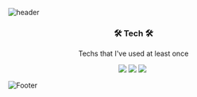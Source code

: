 ![header](https://capsule-render.vercel.app/api?type=slice&color=auto&height=300&section=header&text=MinKyeung%20Bae&animation=twinkling&fontSize=90)

<h3 align="center">🛠 Tech 🛠</h3>

<p align="center">Techs that I've used at least once</p>
<p align="center"><img src="https://img.shields.io/badge/Python-3766AB?style=flat-square&logo=Python&logoColor=white"/>&nbsp;<img src="https://img.shields.io/badge/C++-00599C?style=flat-square&logo=C%2B%2B&logoColor=white"/>&nbsp;<img src="https://img.shields.io/badge/JAVA-007396?style=flat-square&logo=JAVA&logoColor=white"/>&nbsp;</p>

![Footer](https://capsule-render.vercel.app/api?type=waving&color=auto&height=200&section=footer)

<!--
**mingyeungAA/mingyeungAA** is a ✨ _special_ ✨ repository because its `README.md` (this file) appears on your GitHub profile.

Here are some ideas to get you started:

- 🔭 I’m currently working on ...
- 🌱 I’m currently learning ...
- 👯 I’m looking to collaborate on ...
- 🤔 I’m looking for help with ...
- 💬 Ask me about ...
- 📫 How to reach me: ...
- 😄 Pronouns: ...
- ⚡ Fun fact: ...
-->
